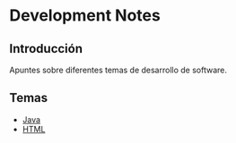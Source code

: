 # Development Notes

## Introducción
Apuntes sobre diferentes temas de desarrollo de software.

## Temas
- [Java](./Java/README.md)
- [HTML](./HTML/README.md)